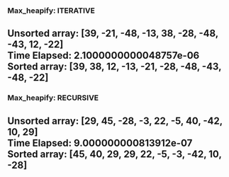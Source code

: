 ### Max_heapify: ITERATIVE

Unsorted array: [39, -21, -48, -13, 38, -28, -48, -43, 12, -22]           
Time Elapsed: 2.1000000000048757e-06           
Sorted array: [39, 38, 12, -13, -21, -28, -48, -43, -48, -22]
---

### Max_heapify: RECURSIVE

Unsorted array: [29, 45, -28, -3, 22, -5, 40, -42, 10, 29]           
Time Elapsed: 9.000000000813912e-07           
Sorted array: [45, 40, 29, 29, 22, -5, -3, -42, 10, -28]
---

